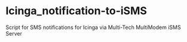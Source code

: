 # Icinga_notification-to-iSMS
Script for SMS notifications for Icinga via Multi-Tech MultiModem iSMS Server
